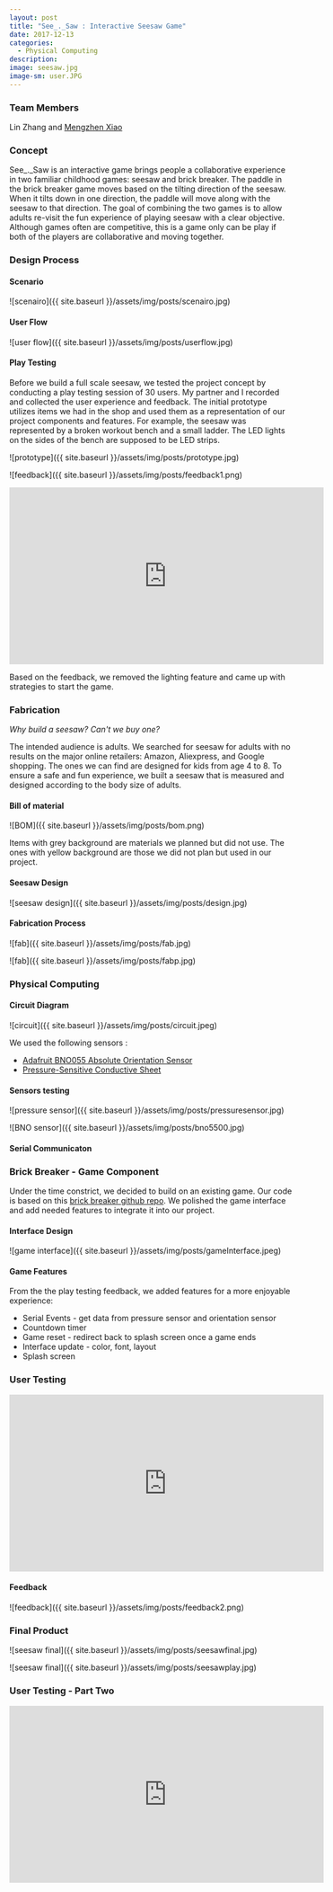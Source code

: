 ```yaml
---
layout: post
title: "See_._Saw : Interactive Seesaw Game"
date: 2017-12-13
categories:
  - Physical Computing
description:
image: seesaw.jpg
image-sm: user.JPG
---
```

### Team Members

Lin Zhang and <a href="https://www.mengzhenxiao.com" target="_blank">Mengzhen Xiao</a>


### Concept

See_._Saw is an interactive game brings people a collaborative experience in two familiar childhood games: seesaw and brick breaker. The paddle in the brick breaker game moves based on the tilting direction of the seesaw. When it tilts down in one direction, the paddle will move along with the seesaw to that direction. The goal of combining the two games is to allow adults re-visit the fun experience of playing seesaw with a clear objective. Although games often are competitive, this is a game only can be play if both of the players are collaborative and moving together.


### Design Process

#### Scenario

![scenairo]({{ site.baseurl }}/assets/img/posts/scenairo.jpg)

#### User Flow

![user flow]({{ site.baseurl }}/assets/img/posts/userflow.jpg)

#### Play Testing

Before we build a full scale seesaw, we tested the project concept by conducting a play testing session of 30 users. My partner and I recorded and collected the user experience and feedback. The initial prototype utilizes items we had in the shop and used them as a representation of our project components and features. For example, the seesaw was represented by a broken workout bench and a small ladder. The LED lights on the sides of the bench are supposed to be LED strips.

![prototype]({{ site.baseurl }}/assets/img/posts/prototype.jpg)

![feedback]({{ site.baseurl }}/assets/img/posts/feedback1.png)

<iframe width="560" height="315" src="https://www.youtube.com/embed/JFiLjI0zXUg" frameborder="0" allow="autoplay; encrypted-media" allowfullscreen></iframe>

Based on the feedback, we removed the lighting feature and came up with strategies to start the game.


### Fabrication

*Why build a seesaw? Can't we buy one?*

The intended audience is adults. We searched for seesaw for adults with no results on the major online retailers: Amazon, Aliexpress, and Google shopping. The ones we can find are designed for kids from age 4 to 8. To ensure a safe and fun experience, we built a seesaw that is measured and designed according to the body size of adults.

#### Bill of material

![BOM]({{ site.baseurl }}/assets/img/posts/bom.png)

Items with grey background are materials we planned but did not use. The ones with yellow background are those we did not plan but used in our project.

#### Seesaw Design

![seesaw design]({{ site.baseurl }}/assets/img/posts/design.jpg)

#### Fabrication Process

![fab]({{ site.baseurl }}/assets/img/posts/fab.jpg)

![fab]({{ site.baseurl }}/assets/img/posts/fabp.jpg)


### Physical Computing

#### Circuit Diagram

![circuit]({{ site.baseurl }}/assets/img/posts/circuit.jpeg)

We used the following sensors :

* [Adafruit BNO055 Absolute Orientation Sensor](https://learn.adafruit.com/adafruit-bno055-absolute-orientation-sensor/overview)
* [Pressure-Sensitive Conductive Sheet](https://www.adafruit.com/product/1361)

#### Sensors testing

![pressure sensor]({{ site.baseurl }}/assets/img/posts/pressuresensor.jpg)

![BNO sensor]({{ site.baseurl }}/assets/img/posts/bno5500.jpg)

#### Serial Communicaton

<script src="https://gist.github.com/linzhangcs/623ccec9589cc2475bb674f2a97986b3.js"></script>

### Brick Breaker - Game Component

Under the time constrict, we decided to build on an existing game. Our code is based on this <a href="https://github.com/James-Hynes/Breakout" target="_blank">brick breaker github repo</a>. We polished the game interface and add needed features to integrate it into our project.

#### Interface Design

![game interface]({{ site.baseurl }}/assets/img/posts/gameInterface.jpeg)

#### Game Features
From the the play testing feedback, we added features for a more enjoyable experience:

* Serial Events - get data from pressure sensor and orientation sensor
* Countdown timer
* Game reset - redirect back to splash screen once a game ends
* Interface update - color, font, layout
* Splash screen

### User Testing

<iframe width="560" height="315" src="https://www.youtube.com/embed/1-hPAmv1omY?rel=0" frameborder="0" allow="autoplay; encrypted-media" allowfullscreen></iframe>

#### Feedback

![feedback]({{ site.baseurl }}/assets/img/posts/feedback2.png)

### Final Product

![seesaw final]({{ site.baseurl }}/assets/img/posts/seesawfinal.jpg)

![seesaw final]({{ site.baseurl }}/assets/img/posts/seesawplay.jpg)

### User Testing - Part Two

<iframe width="560" height="315" src="https://www.youtube.com/embed/8IrklmpCEk0?rel=0" frameborder="0" allow="autoplay; encrypted-media" allowfullscreen></iframe>
